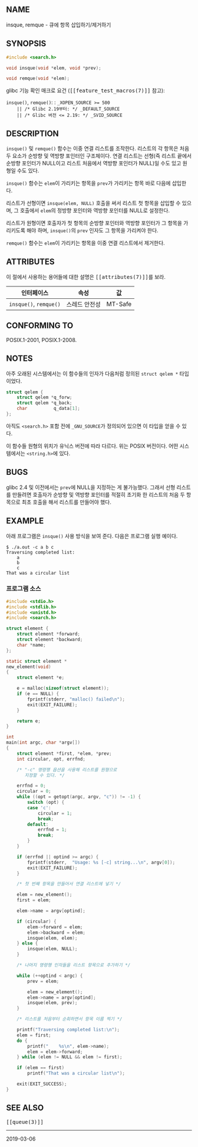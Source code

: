 ## NAME

insque, remque - 큐에 항목 삽입하기/제거하기

## SYNOPSIS

```c
#include <search.h>

void insque(void *elem, void *prev);

void remque(void *elem);
```

glibc 기능 확인 매크로 요건 (<tt>[[feature_test_macros(7)]]</tt> 참고):

`insque()`, `remque()`:
:   `_XOPEN_SOURCE >= 500`<br>
    `    || /* Glibc 2.19부터: */ _DEFAULT_SOURCE`<br>
    `    || /* Glibc 버전 <= 2.19: */ _SVID_SOURCE`

## DESCRIPTION

`insque()` 및 `remque()` 함수는 이중 연결 리스트를 조작한다. 리스트의 각 항목은 처음 두 요소가 순방향 및 역방향 포인터인 구조체이다. 연결 리스트는 선형(즉 리스트 끝에서 순방향 포인터가 NULL이고 리스트 처음에서 역방향 포인터가 NULL)일 수도 있고 원형일 수도 있다.

`insque()` 함수는 `elem`이 가리키는 항목을 `prev`가 가리키는 항목 바로 다음에 삽입한다.

리스트가 선형이면 `insque(elem, NULL)` 호출을 써서 리스트 첫 항목을 삽입할 수 있으며, 그 호출에서 `elem`의 정방향 포인터와 역방향 포인터를 NULL로 설정한다.

리스트가 원형이면 호출자가 첫 항목의 순방향 포인터와 역방향 포인터가 그 항목을 가리키도록 해야 하며, `insque()`의 `prev` 인자도 그 항목을 가리켜야 한다.

`remque()` 함수는 `elem`이 가리키는 항목을 이중 연결 리스트에서 제거한다.

## ATTRIBUTES

이 절에서 사용하는 용어들에 대한 설명은 <tt>[[attributes(7)]]</tt>를 보라.

| 인터페이스 | 속성 | 값 |
| --- | --- | --- |
| `insque()`, `remque()` | 스레드 안전성 | MT-Safe |

## CONFORMING TO

POSIX.1-2001, POSIX.1-2008.

## NOTES

아주 오래된 시스템에서는 이 함수들의 인자가 다음처럼 정의된 `struct qelem *` 타입이었다.

```c
struct qelem {
    struct qelem *q_forw;
    struct qelem *q_back;
    char          q_data[1];
};
```

아직도 `<search.h>` 포함 전에 `_GNU_SOURCE`가 정의되어 있으면 이 타입을 얻을 수 있다.

이 함수들 원형의 위치가 유닉스 버전에 따라 다르다. 위는 POSIX 버전이다. 어떤 시스템에서는 `<string.h>`에 있다.

## BUGS

glibc 2.4 및 이전에서는 `prev`에 NULL을 지정하는 게 불가능했다. 그래서 선형 리스트를 만들려면 호출자가 순방향 및 역방향 포인터를 적절히 초기화 한 리스트의 처음 두 항목으로 최초 호출을 해서 리스트를 만들어야 했다.

## EXAMPLE

아래 프로그램은 `insque()` 사용 방식을 보여 준다. 다음은 프로그램 실행 예이다.

```text
$ ./a.out -c a b c
Traversing completed list:
    a
    b
    c
That was a circular list
```

### 프로그램 소스

```c
#include <stdio.h>
#include <stdlib.h>
#include <unistd.h>
#include <search.h>

struct element {
    struct element *forward;
    struct element *backward;
    char *name;
};

static struct element *
new_element(void)
{
    struct element *e;

    e = malloc(sizeof(struct element));
    if (e == NULL) {
        fprintf(stderr, "malloc() failed\n");
        exit(EXIT_FAILURE);
    }

    return e;
}

int
main(int argc, char *argv[])
{
    struct element *first, *elem, *prev;
    int circular, opt, errfnd;

    /* "-c" 명령행 옵션을 사용해 리스트를 원형으로
       지정할 수 있다. */

    errfnd = 0;
    circular = 0;
    while ((opt = getopt(argc, argv, "c")) != -1) {
        switch (opt) {
        case 'c':
            circular = 1;
            break;
        default:
            errfnd = 1;
            break;
        }
    }

    if (errfnd || optind >= argc) {
        fprintf(stderr,  "Usage: %s [-c] string...\n", argv[0]);
        exit(EXIT_FAILURE);
    }

    /* 첫 번째 항목을 만들어서 연결 리스트에 넣기 */

    elem = new_element();
    first = elem;

    elem->name = argv[optind];

    if (circular) {
        elem->forward = elem;
        elem->backward = elem;
        insque(elem, elem);
    } else {
        insque(elem, NULL);
    }

    /* 나머지 명령행 인자들을 리스트 항목으로 추가하기 */

    while (++optind < argc) {
        prev = elem;

        elem = new_element();
        elem->name = argv[optind];
        insque(elem, prev);
    }

    /* 리스트를 처음부터 순회하면서 항목 이름 찍기 */

    printf("Traversing completed list:\n");
    elem = first;
    do {
        printf("    %s\n", elem->name);
        elem = elem->forward;
    } while (elem != NULL && elem != first);

    if (elem == first)
        printf("That was a circular list\n");

    exit(EXIT_SUCCESS);
}
```

## SEE ALSO

<tt>[[queue(3)]]</tt>

----

2019-03-06
